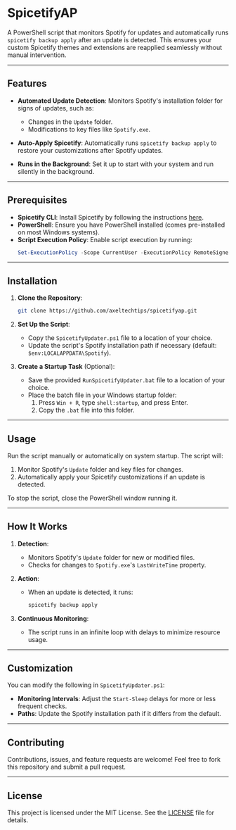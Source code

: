 # SpicetifyAP

A PowerShell script that monitors Spotify for updates and automatically runs `spicetify backup apply` after an update is detected. This ensures your custom Spicetify themes and extensions are reapplied seamlessly without manual intervention.

---

## Features

- **Automated Update Detection**: 
  Monitors Spotify's installation folder for signs of updates, such as:
  - Changes in the `Update` folder.
  - Modifications to key files like `Spotify.exe`.

- **Auto-Apply Spicetify**: 
  Automatically runs `spicetify backup apply` to restore your customizations after Spotify updates.

- **Runs in the Background**: 
  Set it up to start with your system and run silently in the background.

---

## Prerequisites

- **Spicetify CLI**: Install Spicetify by following the instructions [here](https://spicetify.app/docs/getting-started).
- **PowerShell**: Ensure you have PowerShell installed (comes pre-installed on most Windows systems).
- **Script Execution Policy**: Enable script execution by running:
  ```powershell
  Set-ExecutionPolicy -Scope CurrentUser -ExecutionPolicy RemoteSigned
  ```

---

## Installation

1. **Clone the Repository**:
   ```bash
   git clone https://github.com/axeltechtips/spicetifyap.git
   ```

2. **Set Up the Script**:
   - Copy the `SpicetifyUpdater.ps1` file to a location of your choice.
   - Update the script's Spotify installation path if necessary (default: `$env:LOCALAPPDATA\Spotify`).

3. **Create a Startup Task** (Optional):
   - Save the provided `RunSpicetifyUpdater.bat` file to a location of your choice.
   - Place the batch file in your Windows startup folder:
     1. Press `Win + R`, type `shell:startup`, and press Enter.
     2. Copy the `.bat` file into this folder.

---

## Usage

Run the script manually or automatically on system startup. The script will:

1. Monitor Spotify's `Update` folder and key files for changes.
2. Automatically apply your Spicetify customizations if an update is detected.

To stop the script, close the PowerShell window running it.

---

## How It Works

1. **Detection**:
   - Monitors Spotify's `Update` folder for new or modified files.
   - Checks for changes to `Spotify.exe`'s `LastWriteTime` property.

2. **Action**:
   - When an update is detected, it runs:
     ```powershell
     spicetify backup apply
     ```

3. **Continuous Monitoring**:
   - The script runs in an infinite loop with delays to minimize resource usage.

---

## Customization

You can modify the following in `SpicetifyUpdater.ps1`:

- **Monitoring Intervals**: Adjust the `Start-Sleep` delays for more or less frequent checks.
- **Paths**: Update the Spotify installation path if it differs from the default.

---

## Contributing

Contributions, issues, and feature requests are welcome! Feel free to fork this repository and submit a pull request.

---

## License

This project is licensed under the MIT License. See the [LICENSE](LICENSE) file for details.
